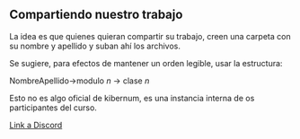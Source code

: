 ## Compartiendo nuestro trabajo
<p>La idea es que quienes quieran compartir su trabajo, creen una carpeta con su nombre y apellido y suban ahí los archivos.</p>
<p>Se sugiere, para efectos de mantener un orden legible, usar la estructura:</p>
<p>NombreApellido->modulo <i>n</i> -> clase <i>n</i></p>
<p>Esto no es algo oficial de kibernum, es una instancia interna de os participantes del curso.</p>
<footer><a href="https://discord.com/channels/1378526371965571228/1378526372665884747">Link a Discord</a></footer>
